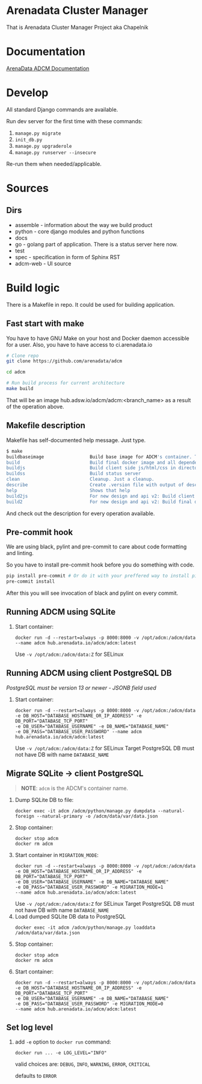 # Arenadata Cluster Manager

That is Arenadata Cluster Manager Project aka Chapelnik

# Documentation

[ArenaData ADCM Documentation](http://docs.arenadata.io/adcm/)

# Develop

All standard Django commands are available.

Run dev server for the first time with these commands:
1. `manage.py migrate`
2. `init_db.py`
3. `manage.py upgraderole`
4. `manage.py runserver --insecure`

Re-run them when needed/applicable.

# Sources

## Dirs

* assemble - information about the way we build product
* python - core django modules and python functions
* docs 
* go - golang part of application. There is a status server here now.
* test 
* spec - specification in form of Sphinx RST 
* adcm-web - UI source

# Build logic

There is a Makefile in repo. It could be used for building application.

## Fast start with make

You have to have GNU Make on your host and Docker daemon accessible for a user. Also, you have to have access to ci.arenadata.io

```sh
# Clone repo
git clone https://github.com/arenadata/adcm

cd adcm

# Run build process for current architecture
make build
```

That will be an image hub.adsw.io/adcm/adcm:<branch_name> as a result of the operation above.

## Makefile description

Makefile has self-documented help message. Just type.

```sh
$ make
buildbaseimage                 Build base image for ADCM's container. That is alpine with all packages.
build                          Build final docker image and all depended targets except baseimage.
buildjs                        Build client side js/html/css in directory wwwroot
buildss                        Build status server
clean                          Cleanup. Just a cleanup.
describe                       Create .version file with output of describe
help                           Shows that help
build2js                       For new design and api v2: Build client side js/html/css in directory wwwroot
build2                         For new design and api v2: Build final docker image and all depended targets except baseimage
```

And check out the description for every operation available.

## Pre-commit hook

We are using black, pylint and pre-commit to care about code formatting and linting.

So you have to install pre-commit hook before you do something with code.

``` sh
pip install pre-commit # Or do it with your preffered way to install pip packages
pre-commit install
```

After this you will see invocation of black and pylint on every commit.

## Running ADCM using SQLite

1. Start container:

    ```shell
    docker run -d --restart=always -p 8000:8000 -v /opt/adcm:/adcm/data --name adcm hub.arenadata.io/adcm/adcm:latest
    ```

    Use `-v /opt/adcm:/adcm/data:Z` for SELinux

## Running ADCM using client PostgreSQL DB
_PostgreSQL must be version 13 or newer - JSONB field used_

1. Start container:
   ```shell
   docker run -d --restart=always -p 8000:8000 -v /opt/adcm:/adcm/data 
   -e DB_HOST="DATABASE_HOSTNAME_OR_IP_ADDRESS" -e DB_PORT="DATABASE_TCP_PORT" 
   -e DB_USER="DATABASE_USERNAME" -e DB_NAME="DATABASE_NAME" 
   -e DB_PASS="DATABASE_USER_PASSWORD" --name adcm hub.arenadata.io/adcm/adcm:latest
   ```
   Use `-v /opt/adcm:/adcm/data:Z` for SELinux
   Target PostgreSQL DB must not have DB with name `DATABASE_NAME`

## Migrate SQLite -> client PostgreSQL
>__NOTE__: `adcm` is the ADCM's container name. 
1. Dump SQLite DB to file:
   ```shell
   docker exec -it adcm /adcm/python/manage.py dumpdata --natural-foreign --natural-primary -o /adcm/data/var/data.json
   ```
2. Stop container:
   ```shell
   docker stop adcm
   docker rm adcm
   ```
3. Start container in `MIGRATION_MODE`:
   ```shell
   docker run -d --restart=always -p 8000:8000 -v /opt/adcm:/adcm/data 
   -e DB_HOST="DATABASE_HOSTNAME_OR_IP_ADDRESS" -e DB_PORT="DATABASE_TCP_PORT" 
   -e DB_USER="DATABASE_USERNAME" -e DB_NAME="DATABASE_NAME" 
   -e DB_PASS="DATABASE_USER_PASSWORD" -e MIGRATION_MODE=1
   --name adcm hub.arenadata.io/adcm/adcm:latest
   ```
   Use `-v /opt/adcm:/adcm/data:Z` for SELinux
   Target PostgreSQL DB must not have DB with name `DATABASE_NAME`
4. Load dumped SQLite DB data to PostgreSQL
   ```shell
   docker exec -it adcm /adcm/python/manage.py loaddata /adcm/data/var/data.json
   ```
5. Stop container:
   ```shell
   docker stop adcm
   docker rm adcm
   ```
6. Start container:
   ```shell
   docker run -d --restart=always -p 8000:8000 -v /opt/adcm:/adcm/data 
   -e DB_HOST="DATABASE_HOSTNAME_OR_IP_ADDRESS" -e DB_PORT="DATABASE_TCP_PORT" 
   -e DB_USER="DATABASE_USERNAME" -e DB_NAME="DATABASE_NAME" 
   -e DB_PASS="DATABASE_USER_PASSWORD" -e MIGRATION_MODE=0
   --name adcm hub.arenadata.io/adcm/adcm:latest
   ```

## Set log level
1. add `-e` option to `docker run` command:
   ```shell
   docker run ... -e LOG_LEVEL="INFO"
   ```
   
   valid choices are: `DEBUG`, `INFO`, `WARNING`, `ERROR`, `CRITICAL`

   defaults to `ERROR`
